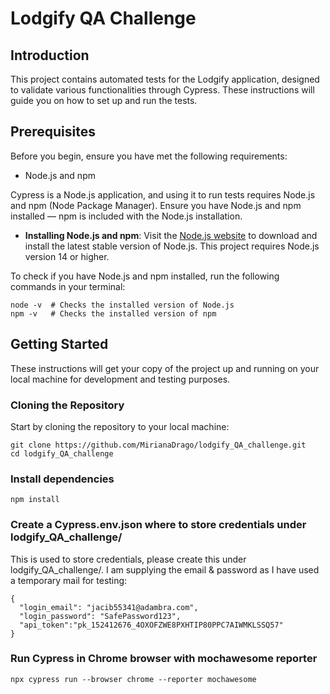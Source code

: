 # Lodgify QA Challenge

## Introduction

This project contains automated tests for the Lodgify application, designed to validate various functionalities through Cypress. These instructions will guide you on how to set up and run the tests.

## Prerequisites

Before you begin, ensure you have met the following requirements:

 - Node.js and npm

Cypress is a Node.js application, and using it to run tests requires Node.js and npm (Node Package Manager). Ensure you have Node.js and npm installed — npm is included with the Node.js installation.

- **Installing Node.js and npm**: Visit the [Node.js website](https://nodejs.org/) to download and install the latest stable version of Node.js. This project requires Node.js version 14 or higher.

To check if you have Node.js and npm installed, run the following commands in your terminal:

```
node -v  # Checks the installed version of Node.js
npm -v   # Checks the installed version of npm
```

## Getting Started

These instructions will get your copy of the project up and running on your local machine for development and testing purposes.

### Cloning the Repository

Start by cloning the repository to your local machine:

```
git clone https://github.com/MirianaDrago/lodgify_QA_challenge.git
cd lodgify_QA_challenge
```

### Install dependencies

```
npm install
```

### Create a Cypress.env.json where to store credentials under lodgify_QA_challenge/

This is used to store credentials, please create this under lodgify_QA_challenge/.
I am supplying the email & password as I have used a temporary mail for testing:

```
{
  "login_email": "jacib55341@adambra.com",
  "login_password": "SafePassword123",
  "api_token":"pk_152412676_4OXOFZWE8PXHTIP80PPC7AIWMKLSSQ57"
}
```

### Run Cypress in Chrome browser with mochawesome reporter

```
npx cypress run --browser chrome --reporter mochawesome
```
